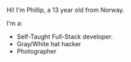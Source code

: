 Hi! I'm Phillip, a 13 year old from Norway.

I'm a:
- Self-Taught Full-Stack developer.
- Gray/White hat hacker
- Photographer